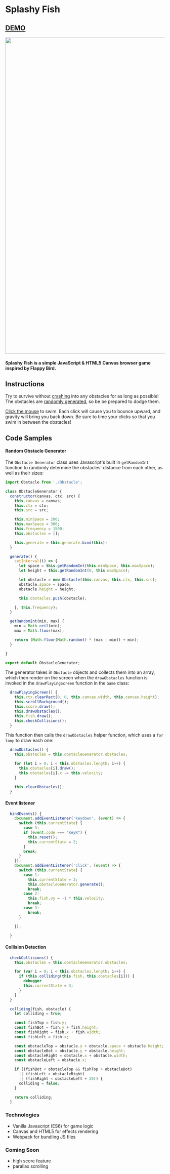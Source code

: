 # Splashy Fish


## [DEMO](http://www.brikend.com/SplashyFish)
<img src="/splashyfishgif2.gif?raw=true" width="1000px">


#### Splashy Fish is a simple JavaScript & HTML5 Canvas browser game inspired by Flappy Bird.

## Instructions
Try to survive without [crashing](#collision-detection) into any obstacles for as long as possible! The obstacles are [randomly generated](#random-obstacle-generator), so be be prepared to dodge them.

[Click the mouse](#event-listener) to swim. Each click will cause you to bounce upward, and gravity will bring you back down. Be sure to time your clicks so that you swim in between the obstacles!

## Code Samples

#### Random Obstacle Generator
The `Obstacle Generator` class uses Javascript's built in `getRandomInt` function to randomly determine the obstacles' distance from each other, as well as their sizes:

```Javascript
import Obstacle from './Obstacle';

class ObstacleGenerator {
  constructor(canvas, ctx, src) {
    this.canvas = canvas;
    this.ctx = ctx;
    this.src = src;

    this.minSpace = 200;
    this.maxSpace = 300;
    this.frequency = 1500;
    this.obstacles = [];

    this.generate = this.generate.bind(this);
  }

  generate() {
    setInterval(() => {
      let space = this.getRandomInt(this.minSpace, this.maxSpace);
      let height = this.getRandomInt(0, this.maxSpace);

      let obstacle = new Obstacle(this.canvas, this.ctx, this.src);
      obstacle.space = space;
      obstacle.height = height;

      this.obstacles.push(obstacle);

    }, this.frequency);
  }

  getRandomInt(min, max) {
    min = Math.ceil(min);
    max = Math.floor(max);

    return (Math.floor(Math.random() * (max - min)) + min);
  }

}

export default ObstacleGenerator;
```

The generator takes in `Obstacle` objects and collects them into an array, which then render on the screen when the `drawObstacles` function is invoked in the `drawPlayingScreen` function in the `Game` class:

```Javascript
  drawPlayingScreen() {
    this.ctx.clearRect(0, 0, this.canvas.width, this.canvas.height);
    this.scrollBackground();
    this.score.draw();
    this.drawObstacles();
    this.fish.draw();
    this.checkCollisions();
  }
```
This function then calls the `drawObstacles` helper function, which uses a `for loop` to draw each one:
```JavaScript
  drawObstacles() {
    this.obstacles = this.obstacleGenerator.obstacles;

    for (let i = 0; i < this.obstacles.length; i++) {
      this.obstacles[i].draw();
      this.obstacles[i].x -= this.velocity;
    }

    this.clearObstacles();
  }
```


#### Event listener

```Javascript
  bindEvents() {
    document.addEventListener('keydown', (event) => {
      switch (this.currentState) {
        case 3:
        if (event.code === "KeyR") {
          this.reset();
          this.currentState = 2;
        }
        break;
      }
    });
    document.addEventListener('click', (event) => {
      switch (this.currentState) {
        case 1:
          this.currentState = 2;
          this.obstacleGenerator.generate();
          break;
        case 2:
          this.fish.vy = -1 * this.velocity;
          break;
        case 3:
          break;
      }

    });

  }
```

#### Collision Detection
```Javascript
  checkCollisions() {
    this.obstacles = this.obstacleGenerator.obstacles;

    for (var i = 0; i < this.obstacles.length; i++) {
      if (this.colliding(this.fish, this.obstacles[i])) {
        debugger
        this.currentState = 3;
      }
    }
  }
```

```Javascript
  colliding(fish, obstacle) {
    let colliding = true;

    const fishTop = fish.y;
    const fishBot = fish.y + fish.height;
    const fishRight = fish.x + fish.width;
    const fishLeft = fish.x;

    const obstacleTop = obstacle.y + obstacle.space + obstacle.height;
    const obstacleBot = obstacle.y + obstacle.height;
    const obstacleRight = obstacle.x + obstacle.width;
    const obstacleLeft = obstacle.x;

    if ((fishBot < obstacleTop && fishTop > obstacleBot)
      || (fishLeft > obstacleRight)
      || (fishRight < obstacleLeft + 20)) {
      colliding = false;
    }

    return colliding;
  }
```

### Technologies

  - Vanilla Javascript (ES6) for game logic
  - Canvas and HTML5 for effects rendering
  - Webpack for bundling JS files

### Coming Soon
- high score feature
- parallax scrolling
